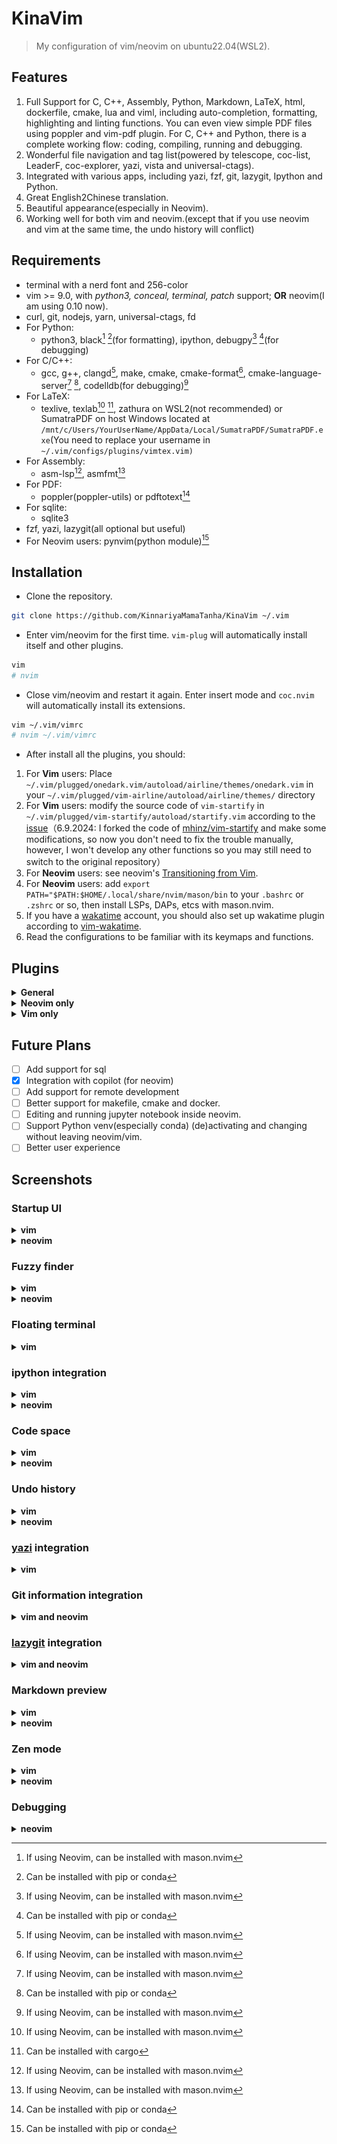# KinaVim

> My configuration of vim/neovim on ubuntu22.04(WSL2).

## Features

1. Full Support for C, C++, Assembly, Python, Markdown, LaTeX, html, dockerfile, cmake, lua and viml, including auto-completion, formatting, highlighting and linting functions. You can even view simple PDF files using poppler and vim-pdf plugin. For C, C++ and Python, there is a complete working flow: coding, compiling, running and debugging.
2. Wonderful file navigation and tag list(powered by telescope, coc-list, LeaderF, coc-explorer, yazi, vista and universal-ctags).
3. Integrated with various apps, including yazi, fzf, git, lazygit, Ipython and Python.
4. Great English2Chinese translation.
5. Beautiful appearance(especially in Neovim).
6. Working well for both vim and neovim.(except that if you use neovim and vim at the same time, the undo history will conflict)

## Requirements

- terminal with a nerd font and 256-color
- vim >= 9.0, with *python3, conceal, terminal, patch* support; **OR** neovim(I am using 0.10 now).
- curl, git, nodejs, yarn, universal-ctags, fd
- For Python:
    - python3, black[^1] [^2](for formatting), ipython, debugpy[^1] [^2](for debugging)
- For C/C++:
    - gcc, g++, clangd[^1], make, cmake, cmake-format[^1], cmake-language-server[^1] [^2], codelldb(for debugging)[^1]
- For LaTeX:
    - texlive, texlab[^1] [^3], zathura on WSL2(not recommended) or SumatraPDF on host Windows located at `/mnt/c/Users/YourUserName/AppData/Local/SumatraPDF/SumatraPDF.exe`(You need to replace your username in `~/.vim/configs/plugins/vimtex.vim)`
- For Assembly:
    - asm-lsp[^1], asmfmt[^1]
- For PDF:
    - poppler(poppler-utils) or pdftotext[^2]
- For sqlite:
    - sqlite3
- fzf, yazi, lazygit(all optional but useful)
- For Neovim users: pynvim(python module)[^2]

[^1]: If using Neovim, can be installed with mason.nvim
[^2]: Can be installed with pip or conda
[^3]: Can be installed with cargo

## Installation

- Clone the repository.

```bash
git clone https://github.com/KinnariyaMamaTanha/KinaVim ~/.vim
```

- Enter vim/neovim for the first time. `vim-plug` will automatically install itself and other plugins.

```bash
vim
# nvim
```

- Close vim/neovim and restart it again. Enter insert mode and `coc.nvim` will automatically install its extensions.

```bash
vim ~/.vim/vimrc
# nvim ~/.vim/vimrc
```

- After install all the plugins, you should:

1. For **Vim** users: Place `~/.vim/plugged/onedark.vim/autoload/airline/themes/onedark.vim` in your `~/.vim/plugged/vim-airline/autoload/airline/themes/` directory
2. For **Vim** users: modify the source code of `vim-startify` in `~/.vim/plugged/vim-startify/autoload/startify.vim` according to the [issue](https://github.com/mhinz/vim-startify/issues/400#issuecomment-565858638)（6.9.2024: I forked the code of [mhinz/vim-startify](https://github.com/mhinz/vim-startify) and make some modifications, so now you don't need to fix the trouble manually, however, I won't develop any other functions so you may still need to switch to the original repository）
3. For **Neovim** users: see neovim's [Transitioning from Vim](https://neovim.io/doc/user/nvim.html#nvim-from-vim).
4. For **Neovim** users: add `export PATH="$PATH:$HOME/.local/share/nvim/mason/bin` to your `.bashrc` or `.zshrc` or so, then install LSPs, DAPs, etcs with mason.nvim.
5. If you have a [wakatime](https://wakatime.com/) account, you should also set up wakatime plugin according to [vim-wakatime](https://github.com/wakatime/vim-wakatime).
6. Read the configurations to be familiar with its keymaps and functions.

## Plugins

<details>
  <summary><b>General</b></summary>

- [junegunn/vim-plug](https://github.com/junegunn/vim-plug)
- [neoclide/coc.nvim](https://github.com/neoclide/coc.nvim)
- [honza/vim-snippets](https://github.com/honza/vim-snippets)
- [dhruvasagar/vim-table-mode](https://github.com/dhruvasagar/vim-table-mode)
- [rhysd/clever-f.vim](https://github.com/rhysd/clever-f.vim)
- [Asheq/close-buffers.vim](https://github.com/Asheq/close-buffers.vim)
- [tpope/vim-repeat](https://github.com/tpope/vim-repeat)
- [wakatime/vim-wakatime](https://github.com/wakatime/vim-wakatime)
- [kkvh/vim-docker-tools](https://github.com/kkvh/vim-docker-tools)
- [hotoo/pangu.vim](https://github.com/hotoo/pangu.vim)
- [lervag/vimtex](https://github.com/lervag/vimtex)
- [makerj/vim-pdf](https://github.com/makerj/vim-pdf)
- [mayanksuman/vim-notes-markdown](https://github.com/mayanksuman/vim-notes-markdown)
- [voldikss/vim-translator](https://github.com/voldikss/vim-translator)
- [tpope/vim-fugitive](https://github.com/tpope/vim-fugitive)
- [dstein64/vim-startuptime](https://github.com/dstein64/vim-startuptime)

<details>
  <summary><b>coc.nvim plugins</b></summary>

- [josa42/coc-sh](https://github.com/josa42/coc-sh)
- [neoclide/coc-json](https://github.com/neoclide/coc-json)
- [iamcco/coc-vimlsp](https://github.com/iamcco/coc-vimlsp)
- [fannheyward/coc-pyright](https://github.com/fannheyward/coc-pyright)
- [clangd/coc-clangd](https://github.com/clangd/coc-clangd)
- [fannheyward/coc-markdownlint](https://github.com/fannheyward/coc-markdownlint)
- [neoclide/coc-git](https://github.com/neoclide/coc-git)
- [weirongxu/coc-explorer](https://github.com/weirongxu/coc-explorer)
- [neoclide/coc-snippets](https://github.com/neoclide/coc-snippets)
- [bigshans/coc-word](https://github.com/bigshans/coc-word)
- [neoclide/coc-yank](https://github.com/neoclide/coc-yank)
- [yaegassy/coc-pydocstring](https://github.com/yaegassy/coc-pydocstring)
- [josa42/coc-docker](https://github.com/josa42/coc-docker)
- [fannheyward/coc-ecdict](https://github.com/fannheyward/coc-ecdict)
- [weirongxu/coc-webview](https://github.com/weirongxu/coc-webview)
- [weirongxu/coc-markdown-preview-enhanced](https://github.com/weirongxu/coc-markdown-preview-enhanced)
- [neoclide/coc-html](https://github.com/neoclide/coc-html)
- [hexh250786313/coc-todo-tree](https://github.com/hexh250786313/coc-todo-tree)
- [fannheyward/coc-texlab](https://github.com/fannheyward/coc-texlab)
- [josa42/coc-lua](https://github.com/josa42/coc-lua)

</details>

</details>

<details>
  <summary><b>Neovim only</b></summary>

- [HiPhish/rainbow-delimiters.nvim](https://github.com/HiPhish/rainbow-delimiters.nvim)
- [nvim-treesitter/nvim-treesitter](https://github.com/nvim-treesitter/nvim-treesitter)
- [navarasu/onedark.nvim](https://github.com/navarasu/onedark.nvim)
- [folke/tokyonight.nvim](https://github.com/folke/tokyonight.nvim)
- [Mofiqul/vscode.nvim](https://github.com/Mofiqul/vscode.nvim)
- [nvim-tree/nvim-web-devicons](https://github.com/nvim-tree/nvim-web-devicons)
- [nvim-lualine/lualine.nvim](https://github.com/nvim-lualine/lualine.nvim)
- [folke/twilight.nvim](https://github.com/folke/twilight.nvim)
- [folke/zen-mode.nvim](https://github.com/folke/zen-mode.nvim)
- [hedyhli/outline.nvim](https://github.com/hedyhli/outline.nvim)
- [ahmedkhalf/project.nvim](https://github.com/ahmedkhalf/project.nvim)
- [nvim-lua/plenary.nvim](https://github.com/nvim-lua/plenary.nvim)
- [nvim-telescope/telescope.nvim](https://github.com/nvim-telescope/telescope.nvim)
- [Bekaboo/dropbar.nvim](https://github.com/Bekaboo/dropbar.nvim)
- [akinsho/bufferline.nvim](https://github.com/akinsho/bufferline.nvim)
- [CRAG666/code_runner.nvim](https://github.com/CRAG666/code_runner.nvim)
- [windwp/nvim-autopairs](https://github.com/windwp/nvim-autopairs)
- [numToStr/Comment.nvim](https://github.com/numToStr/Comment.nvim)
- [lukas-reineke/indent-blankline.nvim](https://github.com/lukas-reineke/indent-blankline.nvim)
- [akinsho/toggleterm.nvim](https://github.com/akinsho/toggleterm.nvim)
- [nvimdev/dashboard-nvim](https://github.com/nvimdev/dashboard-nvim)
- [kylechui/nvim-surround](https://github.com/kylechui/nvim-surround)
- [fedepujol/move.nvim](https://github.com/fedepujol/move.nvim)
- [MeanderingProgrammer/markdown.nvim](https://github.com/MeanderingProgrammer/markdown.nvim)
- [mfussenegger/nvim-dap](https://github.com/mfussenegger/nvim-dap)
- [nvim-neotest/nvim-nio](https://github.com/nvim-neotest/nvim-nio)
- [rcarriga/nvim-dap-ui](https://github.com/rcarriga/nvim-dap-ui)
- [mfussenegger/nvim-dap-python](https://github.com/mfussenegger/nvim-dap-python)
- [LunarVim/bigfile.nvim](https://github.com/LunarVim/bigfile.nvim)
- [gelguy/wilder.nvim](https://github.com/gelguy/wilder.nvim)
- [FabianWirth/search.nvim](https://github.com/FabianWirth/search.nvim)
- [debugloop/telescope-undo.nvim](https://github.com/debugloop/telescope-undo.nvim)
- [williamboman/mason.nvim](https://github.com/williamboman/mason.nvim)
- [stevearc/conform.nvim](https://github.com/stevearc/conform.nvim)
- [kkharji/sqlite.lua](https://github.com/kkharji/sqlite.lua)
- [VidocqH/data-viewer.nvim](https://github.com/VidocqH/data-viewer.nvim)
- [jamestthompson3/nvim-remote-containers](https://github.com/jamestthompson3/nvim-remote-containers)
- [folke/trouble.nvim](https://github.com/folke/trouble.nvim)

</details>

<details>
  <summary><b>Vim only</b></summary>

- [KinnariyaMamaTanha/vim-startify](https://github.com/KinnariyaMamaTanha/vim-startify)
- [Yggdroot/LeaderF](https://github.com/Yggdroot/LeaderF)
- [scrooloose/nerdcommenter](https://github.com/scrooloose/nerdcommenter)
- [liuchengxu/vista.vim](https://github.com/liuchengxu/vista.vim)
- [luochen1990/rainbow](https://github.com/luochen1990/rainbow) [](https://github.com/)
- [sheerun/vim-polyglot](https://github.com/sheerun/vim-polyglot)
- [vim-airline/vim-airline](https://github.com/vim-airline/vim-airline)
- [ryanoasis/vim-devicons](https://github.com/ryanoasis/vim-devicons)
- [joshdick/onedark.vim](https://github.com/joshdick/onedark.vim)
- [mbbill/undotree](https://github.com/mbbill/undotree)
- [rhysd/accelerated-jk](https://github.com/rhysd/accelerated-jk)
- [junegunn/goyo.vim](https://github.com/junegunn/goyo.vim)
- [junegunn/limelight.vim](https://github.com/junegunn/limelight.vim)
- [lambdalisue/vim-nerdfont](https://github.com/lambdalisue/vim-nerdfont)
- [lambdalisue/glyph-palette.vim](https://github.com/lambdalisue/glyph-palette.vim)
- [leafOfTree/vim-project](https://github.com/leafOfTree/vim-project)
- [voldikss/vim-floaterm](https://github.com/voldikss/vim-floaterm)
- [Yggdroot/indentLine](https://github.com/Yggdroot/indentLine)
- [tpope/vim-surround](https://github.com/tpope/vim-surround)
- [matze/vim-move](https://github.com/matze/vim-move)
- [preservim/vim-markdown](https://github.com/preservim/vim-markdown)
- [jiangmiao/auto-pairs](https://github.com/jiangmiao/auto-pairs)
- [github/copilot.vim](https://github.com/github/copilot.vim)

</details>

## Future Plans

- [ ] Add support for sql
- [x] Integration with copilot (for neovim)
- [ ] Add support for remote development
- [ ] Better support for makefile, cmake and docker.
- [ ] Editing and running jupyter notebook inside neovim.
- [ ] Support Python venv(especially conda) (de)activating and changing without leaving neovim/vim.
- [ ] Better user experience

## Screenshots

### Startup UI

<details>
  <summary><b>vim</b></summary>

![vim](./screenshots/1.png)

</details>

<details>
  <summary><b>neovim</b></summary>

![neovim](./screenshots/13.png)

</details>

### Fuzzy finder

<details>
  <summary><b>vim</b></summary>

![vim](./screenshots/2.png)

</details>

<details>
  <summary><b>neovim</b></summary>

![Neovim](./screenshots/16.png)

</details>

### Floating terminal

<details>
  <summary><b>vim</b></summary>

![Floaterm](./screenshots/3.png)

</details>

### ipython integration

<details>
  <summary><b>vim</b></summary>

![vim](./screenshots/4.png)

</details>

<details>
  <summary><b>neovim</b></summary>

![neovim](./screenshots/19.png)

</details>

### Code space

<details>
  <summary><b>vim</b></summary>

![vim](./screenshots/5.png)

</details>

<details>
  <summary><b>neovim</b></summary>

![neovim](./screenshots/14.png)

</details>

### Undo history

<details>
  <summary><b>vim</b></summary>

![vim](./screenshots/6.png)

</details>

<details>
  <summary><b>neovim</b></summary>

![Neovim](./screenshots/17.png)

</details>

### [yazi](https://github.com/sxyazi/yazi) integration

<details>
  <summary><b>vim</b></summary>

![yazi](./screenshots/7.png)

</details>

### Git information integration

<details>
  <summary><b>vim and neovim</b></summary>

![vim](./screenshots/8.png)

</details>

### [lazygit](https://github.com/jesseduffield/lazygit) integration

<details>
  <summary><b>vim and neovim</b></summary>

![lazygit](./screenshots/9.png)

</details>

### Markdown preview

<details>
  <summary><b>vim</b></summary>

![vim](./screenshots/10.png)

</details>

<details>
  <summary><b>neovim</b></summary>

![neovim](./screenshots/12.png)

</details>

### Zen mode

<details>
  <summary><b>vim</b></summary>

![vim](./screenshots/11.png)

</details>

<details>
  <summary><b>neovim</b></summary>

![neovim](./screenshots/18.png)

</details>

### Debugging

<details>
  <summary><b>neovim</b></summary>

![debug](./screenshots/15.png)

</details>
